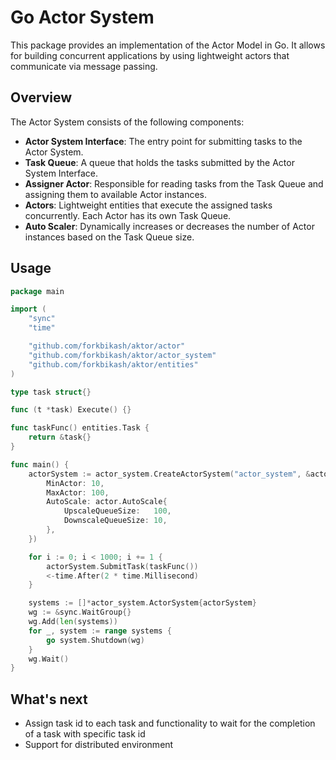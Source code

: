# Go Actor System

This package provides an implementation of the Actor Model in Go. It allows for building concurrent applications by using lightweight actors that communicate via message passing.

## Overview

The Actor System consists of the following components:

- **Actor System Interface**: The entry point for submitting tasks to the Actor System.
- **Task Queue**: A queue that holds the tasks submitted by the Actor System Interface.
- **Assigner Actor**: Responsible for reading tasks from the Task Queue and assigning them to available Actor instances.
- **Actors**: Lightweight entities that execute the assigned tasks concurrently. Each Actor has its own Task Queue.
- **Auto Scaler**: Dynamically increases or decreases the number of Actor instances based on the Task Queue size.

## Usage

```go
package main

import (
	"sync"
	"time"

	"github.com/forkbikash/aktor/actor"
	"github.com/forkbikash/aktor/actor_system"
	"github.com/forkbikash/aktor/entities"
)

type task struct{}

func (t *task) Execute() {}

func taskFunc() entities.Task {
	return &task{}
}

func main() {
	actorSystem := actor_system.CreateActorSystem("actor_system", &actor.Config{
		MinActor: 10,
		MaxActor: 100,
		AutoScale: actor.AutoScale{
			UpscaleQueueSize:   100,
			DownscaleQueueSize: 10,
		},
	})

	for i := 0; i < 1000; i += 1 {
		actorSystem.SubmitTask(taskFunc())
		<-time.After(2 * time.Millisecond)
	}

	systems := []*actor_system.ActorSystem{actorSystem}
	wg := &sync.WaitGroup{}
	wg.Add(len(systems))
	for _, system := range systems {
		go system.Shutdown(wg)
	}
	wg.Wait()
}
```

## What's next

- Assign task id to each task and functionality to wait for the completion of a task with specific task id
- Support for distributed environment
